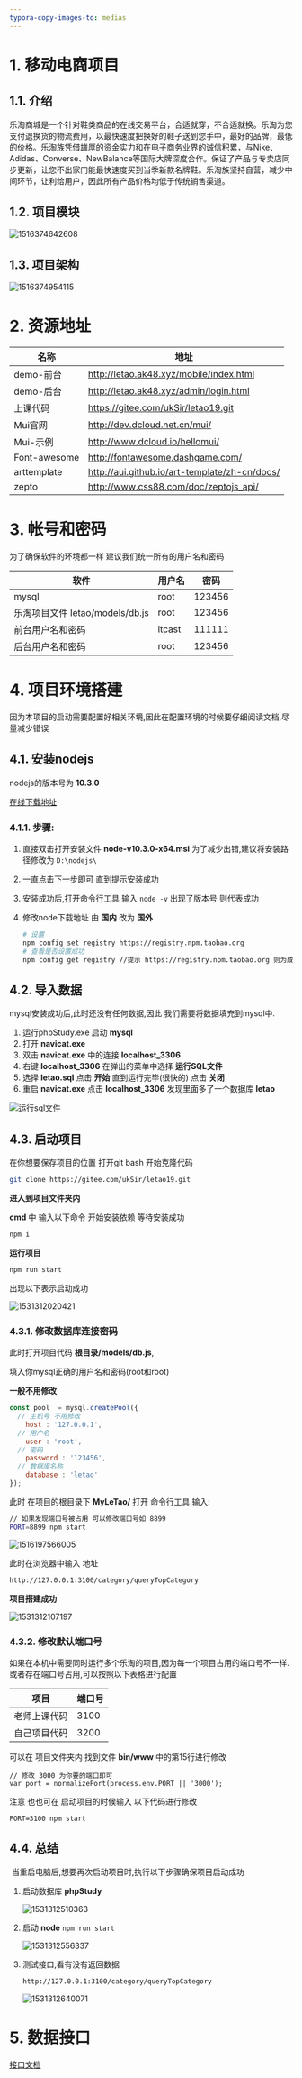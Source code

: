 ```yaml
---
typora-copy-images-to: medias
---
```


# 1. 移动电商项目

## 1.1. 介绍
  乐淘商城是一个针对鞋类商品的在线交易平台，合适就穿，不合适就换。乐淘为您支付退换货的物流费用，以最快速度把换好的鞋子送到您手中，最好的品牌，最低的价格。乐淘族凭借雄厚的资金实力和在电子商务业界的诚信积累，与Nike、Adidas、Converse、NewBalance等国际大牌深度合作。保证了产品与专卖店同步更新，让您不出家门能最快速度买到当季新款名牌鞋。乐淘族坚持自营，减少中间环节，让利给用户，因此所有产品价格均低于传统销售渠道。
## 1.2. 项目模块

![1516374642608](medias/1516374642608.png)

## 1.3. 项目架构

![1516374954115](medias/1516374954115.png)

# 2. 资源地址

| 名称         | 地址                                          |
| ------------ | --------------------------------------------- |
| demo-前台    | http://letao.ak48.xyz/mobile/index.html       |
| demo-后台    | http://letao.ak48.xyz/admin/login.html        |
| 上课代码     | https://gitee.com/ukSir/letao19.git           |
| Mui官网      | http://dev.dcloud.net.cn/mui/                 |
| Mui-示例     | http://www.dcloud.io/hellomui/                |
| Font-awesome | http://fontawesome.dashgame.com/              |
| arttemplate  | http://aui.github.io/art-template/zh-cn/docs/ |
| zepto        | http://www.css88.com/doc/zeptojs_api/         |

# 3. 帐号和密码

为了确保软件的环境都一样 建议我们统一所有的用户名和密码

| 软件                            | 用户名 | 密码   |
| ------------------------------- | ------ | ------ |
| mysql                           | root   | 123456 |
| 乐淘项目文件 letao/models/db.js | root   | 123456 |
| 前台用户名和密码                | itcast | 111111 |
| 后台用户名和密码                | root   | 123456 |

# 4. 项目环境搭建

因为本项目的启动需要配置好相关环境,因此在配置环境的时候要仔细阅读文档,尽量减少错误

## 4.1. 安装nodejs

nodejs的版本号为 **10.3.0**  

[在线下载地址](https://nodejs.org/download/release/v8.9.1/)

### 4.1.1. 步骤:

1. 直接双击打开安装文件  **node-v10.3.0-x64.msi**  为了减少出错,建议将安装路径修改为 `D:\nodejs\`

2. 一直点击下一步即可 直到提示安装成功

3. 安装成功后,打开命令行工具 输入 `node -v` 出现了版本号 则代表成功

4. 修改node下载地址  由 **国内** 改为 **国外**

   ```bash
   # 设置 
   npm config set registry https://registry.npm.taobao.org
   # 查看是否设置成功
   npm config get registry //提示 https://registry.npm.taobao.org 则为成功
   ```



## 4.2. 导入数据

mysql安装成功后,此时还没有任何数据,因此 我们需要将数据填充到mysql中.

1. 运行phpStudy.exe   启动 **mysql**
2. 打开 **navicat.exe** 
3. 双击 **navicat.exe** 中的连接 **localhost_3306**
4. 右键 **localhost_3306** 在弹出的菜单中选择 **运行SQL文件**
5. 选择 **letao.sql** 点击 **开始**  直到运行完毕(很快的)  点击 **关闭**
6. 重启 **navicat.exe**  点击 **localhost_3306**  发现里面多了一个数据库 **letao**


![运行sql文件](medias/运行sql文件.gif)


## 4.3. 启动项目

在你想要保存项目的位置 打开git bash 开始克隆代码

```bash
git clone https://gitee.com/ukSir/letao19.git
```

**进入到项目文件夹内**

**cmd** 中 输入以下命令 开始安装依赖 等待安装成功

```bash
npm i
```

**运行项目**

```bash
npm run start 
```

出现以下表示启动成功

![1531312020421](medias/1531312020421.png)



### 4.3.1. 修改数据库连接密码

此时打开项目代码 **根目录/models/db.js**, 

填入你mysql正确的用户名和密码(root和root) 

**一般不用修改**

```javascript
const pool  = mysql.createPool({
  // 主机号 不用修改
    host : '127.0.0.1',
  // 用户名
    user : 'root',
  // 密码
    password : '123456',
  // 数据库名称
    database : 'letao'
});
```

此时 在项目的根目录下 **MyLeTao/** 打开 命令行工具 输入:

```bash
// 如果发现端口号被占用 可以修改端口号如 8899 
PORT=8899 npm start 
```

![1516197566005](medias/1516197566005.png)

此时在浏览器中输入 地址

```bash
http://127.0.0.1:3100/category/queryTopCategory
```

**项目搭建成功**

![1531312107197](medias/1531312107197.png)

### 4.3.2. 修改默认端口号

如果在本机中需要同时运行多个乐淘的项目,因为每一个项目占用的端口号不一样.或者存在端口号占用,可以按照以下表格进行配置

| 项目         | 端口号 |
| ------------ | ------ |
| 老师上课代码 | 3100   |
| 自己项目代码 | 3200   |

可以在 项目文件夹内 找到文件  **bin/www**  中的第15行进行修改

```
// 修改 3000 为你要的端口即可
var port = normalizePort(process.env.PORT || '3000');
```

注意 也也可在 启动项目的时候输入 以下代码进行修改

```
PORT=3100 npm start
```



## 4.4. 总结

​	当重启电脑后,想要再次启动项目时,执行以下步骤确保项目启动成功

1. 启动数据库 **phpStudy**

   ![1531312510363](medias/1531312510363.png)

2. 启动 **node**  `npm run start`

   ![1531312556337](medias/1531312556337.png)

3. 测试接口,看有没有返回数据

   ```bash
   http://127.0.0.1:3100/category/queryTopCategory
   ```

   ![1531312640071](medias/1531312640071.png)

   



# 5. 数据接口

[接口文档](api.md)
